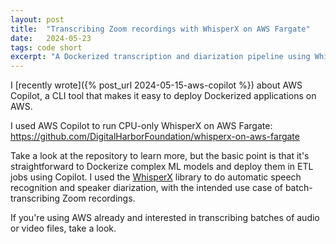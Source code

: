 ```yaml
---
layout: post
title:  "Transcribing Zoom recordings with WhisperX on AWS Fargate"
date:   2024-05-23
tags: code short
excerpt: "A Dockerized transcription and diarization pipeline using WhisperX."
---
```


I [recently wrote]({% post_url 2024-05-15-aws-copilot %}) about AWS Copilot, a CLI tool that makes it easy to deploy Dockerized applications on AWS.

I used AWS Copilot to run CPU-only WhisperX on AWS Fargate: <https://github.com/DigitalHarborFoundation/whisperx-on-aws-fargate>

Take a look at the repository to learn more, but the basic point is that it's straightforward to Dockerize complex ML models and deploy them in ETL jobs using Copilot.
I used the [WhisperX](https://github.com/m-bain/whisperX) library to do automatic speech recognition and speaker diarization, with the intended use case of batch-transcribing Zoom recordings.

If you're using AWS already and interested in transcribing batches of audio or video files, take a look.
